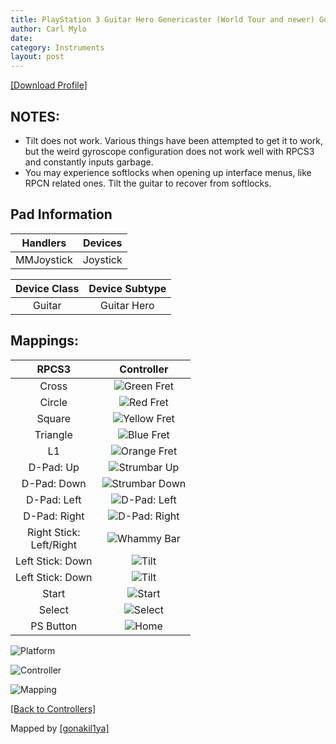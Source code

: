 ```yaml
---
title: PlayStation 3 Guitar Hero Genericaster (World Tour and newer) Guitars
author: Carl Mylo
date: 
category: Instruments
layout: post
---
```


[[Download Profile]](https://github.com/hmxmilohax/rb3-pc/raw/main/instrument-repo/PS3%20Guitar%20Hero%20Genericaster.7z)

## NOTES:

* Tilt does not work. Various things have been attempted to get it to work, but the weird gyroscope configuration does not work well with RPCS3 and constantly inputs garbage.
* You may experience softlocks when opening up interface menus, like RPCN related ones. Tilt the guitar to recover from softlocks.

## Pad Information

| Handlers | Devices |
|:------------------:|:---------------------:|
| MMJoystick | Joystick |

| Device Class | Device Subtype |
|:------------------:|:---------------------:|
| Guitar | Guitar Hero |

## Mappings:

| **RPCS3**          | **Controller** |
|:------------------:|:---------------------:|
| Cross | ![Green Fret](https://raw.githubusercontent.com/hmxmilohax/rb3-pc/main/assets/images/btns/gtrs/gf.png "Green Fret") |
| Circle | ![Red Fret](https://raw.githubusercontent.com/hmxmilohax/rb3-pc/main/assets/images/btns/gtrs/rf.png "Red Fret") |
| Square | ![Yellow Fret](https://raw.githubusercontent.com/hmxmilohax/rb3-pc/main/assets/images/btns/gtrs/yf.png "Yellow Fret") |
| Triangle | ![Blue Fret](https://raw.githubusercontent.com/hmxmilohax/rb3-pc/main/assets/images/btns/gtrs/bf.png "Blue Fret") |
| L1 | ![Orange Fret](https://raw.githubusercontent.com/hmxmilohax/rb3-pc/main/assets/images/btns/gtrs/of.png "Orange Fret") |
| D-Pad: Up | ![Strumbar Up](https://raw.githubusercontent.com/hmxmilohax/rb3-pc/main/assets/images/btns/gtrs/sbu.png "Strumbar Up") |
| D-Pad: Down | ![Strumbar Down](https://raw.githubusercontent.com/hmxmilohax/rb3-pc/main/assets/images/btns/gtrs/sbd.png "Strumbar Down") |
| D-Pad: Left | ![D-Pad: Left](https://raw.githubusercontent.com/hmxmilohax/rb3-pc/main/assets/images/btns/gtrs/dpl.png "D-Pad: Left") |
| D-Pad: Right | ![D-Pad: Right](https://raw.githubusercontent.com/hmxmilohax/rb3-pc/main/assets/images/btns/gtrs/dpr.png "D-Pad: Right") |
| Right Stick: <br/> Left/Right | ![Whammy Bar](https://raw.githubusercontent.com/hmxmilohax/rb3-pc/main/assets/images/btns/gtrs/wb.png "Whammy Bar") |
| Left Stick: Down | ![Tilt](https://raw.githubusercontent.com/hmxmilohax/rb3-pc/main/assets/images/btns/gtrs/ts.png "Tilt Vertical") |
| Left Stick: Down | ![Tilt](https://raw.githubusercontent.com/hmxmilohax/rb3-pc/main/assets/images/btns/gtrs/ts.png "Tilt Horizontal") |
| Start | ![Start](https://raw.githubusercontent.com/hmxmilohax/rb3-pc/main/assets/images/btns/ctrls/ps3/sta.png "Start") |
| Select | ![Select](https://raw.githubusercontent.com/hmxmilohax/rb3-pc/main/assets/images/btns/ctrls/ps3/sel.png "Select") |
| PS Button | ![Home](https://raw.githubusercontent.com/hmxmilohax/rb3-pc/main/assets/images/btns/ctrls/ps3/home.png "Home") |


![Platform](https://raw.githubusercontent.com/hmxmilohax/rb3-pc/main/assets/images/instruments/plat/ps3.png "Platform") 

![Controller](https://raw.githubusercontent.com/hmxmilohax/rb3-pc/main/assets/images/instruments/cont/ghwtcontroller.png "Controller") 

![Mapping](https://raw.githubusercontent.com/hmxmilohax/rb3-pc/main/assets/images/instruments/maps/ps3ghwttarmapping.png "Mapping") 

[[Back to Controllers]](https://rb3pc.milohax.org/english/controllers/)

Mapped by [[gonakil1ya]](https://linktr.ee/Gonakil1ya)